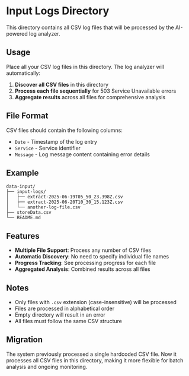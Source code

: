 # Input Logs Directory

This directory contains all CSV log files that will be processed by the AI-powered log analyzer.

## Usage

Place all your CSV log files in this directory. The log analyzer will automatically:

1. **Discover all CSV files** in this directory
2. **Process each file sequentially** for 503 Service Unavailable errors
3. **Aggregate results** across all files for comprehensive analysis

## File Format

CSV files should contain the following columns:
- `Date` - Timestamp of the log entry
- `Service` - Service identifier
- `Message` - Log message content containing error details

## Example

```
data-input/
├── input-logs/
│   ├── extract-2025-06-19T05_50_23.398Z.csv
│   ├── extract-2025-06-20T10_30_15.123Z.csv
│   └── another-log-file.csv
├── storeData.csv
└── README.md
```

## Features

- **Multiple File Support**: Process any number of CSV files
- **Automatic Discovery**: No need to specify individual file names
- **Progress Tracking**: See processing progress for each file
- **Aggregated Analysis**: Combined results across all files

## Notes

- Only files with `.csv` extension (case-insensitive) will be processed
- Files are processed in alphabetical order
- Empty directory will result in an error
- All files must follow the same CSV structure

## Migration

The system previously processed a single hardcoded CSV file. Now it processes all CSV files in this directory, making it more flexible for batch analysis and ongoing monitoring.
